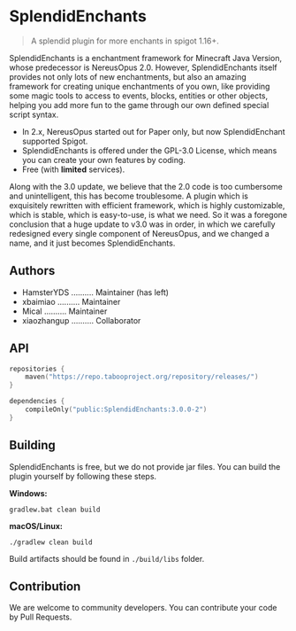 # SplendidEnchants
> A splendid plugin for more enchants in spigot 1.16+.

SplendidEnchants is a enchantment framework for Minecraft Java Version, whose predecessor is NereusOpus 2.0. However, SplendidEnchants itself provides not only lots of new enchantments, but also an amazing framework for creating unique enchantments of you own, like providing some magic tools to access to events, blocks, entities or other objects, helping you add more fun to the game through our own defined special script syntax.

- In 2.x, NereusOpus started out for Paper only, but now SplendidEnchant supported Spigot.
- SplendidEnchants is offered under the GPL-3.0 License, which means you can create your own features by coding.
- Free (with **limited** services).

Along with the 3.0 update, we believe that the 2.0 code is too cumbersome and unintelligent, this has become troublesome. A plugin which is exquisitely rewritten with efficient framework, which is highly customizable, which is stable, which is easy-to-use, is what we need. So it was a foregone conclusion that a huge update to v3.0 was in order, in which we carefully redesigned every single component of NereusOpus, and we changed a name, and it just becomes SplendidEnchants.

## Authors
- HamsterYDS .......... Maintainer (has left)
- xbaimiao .......... Maintainer
- Mical .......... Maintainer
- xiaozhangup .......... Collaborator

## API

```kotlin
repositories {
    maven("https://repo.tabooproject.org/repository/releases/")
}

dependencies {
    compileOnly("public:SplendidEnchants:3.0.0-2")
}
```

## Building

SplendidEnchants is free, but we do not provide jar files. You can build the plugin yourself by following these steps.

**Windows:**

```
gradlew.bat clean build
```

**macOS/Linux:**

```
./gradlew clean build
```

Build artifacts should be found in `./build/libs` folder.

## Contribution
We are welcome to community developers. You can contribute your code by Pull Requests.
